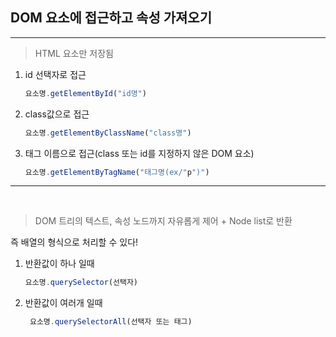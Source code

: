 ## DOM 요소에 접근하고 속성 가져오기
---
> HTML 요소만 저장됨
1. id 선택자로 접근
   ```js
   요소명.getElementById("id명")
   ```
2. class값으로 접근
   ```js
   요소명.getElementByClassName("class명")
   ```
3. 태그 이름으로 접근(class 또는 id를 지정하지 않은 DOM 요소)
    ```js
    요소명.getElementByTagName("태그명(ex/"p")")
    ```
---

<br>

>DOM 트리의 텍스트, 속성 노드까지 자유롭게 제어 + Node list로 반환

즉 배열의 형식으로 처리할 수 있다!
1. 반환값이 하나 일때
   ```js
   요소명.querySelector(선택자)
   ```
2. 반환값이 여러개 일때
   ```js
    요소명.querySelectorAll(선택자 또는 태그)
   ```



